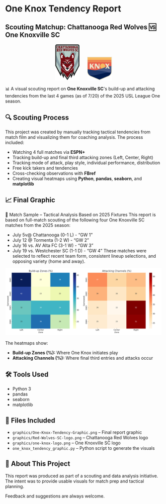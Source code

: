 # One Knox Tendency Report

## Scouting Matchup: Chattanooga Red Wolves 🆚 One Knoxville SC

<p align="center">
  <img src="graphics/Red-Wolves-SC-logo.png" alt="Chattanooga Red Wolves Logo" width="80"/>
  &nbsp;&nbsp;&nbsp;&nbsp;
  <img src="graphics/one-knox-logo.png" alt="One Knoxville SC Logo" width="80"/>
</p>

📊 A visual scouting report on **One Knoxville SC**'s build-up and attacking tendencies from the last 4 games (as of 7/20) of the 2025 USL League One season.

## 🔍 Scouting Process

This project was created by manually tracking tactical tendencies from match film and visualizing them for coaching analysis. The process included:

- Watching 4 full matches via **ESPN+**
- Tracking build-up and final third attacking zones (Left, Center, Right)
- Tracking mode of attack, play style, individual performance, distribution
- Free kick takers and tendencies
- Cross-checking observations with **FBref**
- Creating visual heatmaps using **Python**, **pandas**, **seaborn**, and **matplotlib**

## 📈 Final Graphic
📅 Match Sample – Tactical Analysis Based on 2025 Fixtures
This report is based on full-match scouting of the following four One Knoxville SC matches from the 2025 season:
-	July 5v@ Chattanooga (0-1 L) - “GW 1”
-	July 12 @ Tormenta (1-2 W) - “GW 2”
-	July 16 vs. AV Alta FC (3-1 W) - “GW 3”
-	July 19 vs. Westchester SC (1-1 D) - “GW 4”
These matches were selected to reflect recent team form, consistent lineup selections, and opposing variety (home and away).


![Tendency Graphic](graphics/One-Knox-Tendency-Graphic.png)

The heatmaps show:
- **Build-up Zones (%):** Where One Knox initiates play
- **Attacking Channels (%):** Where final third entries and attacks occur

## 🛠 Tools Used

- Python 3
- pandas
- seaborn
- matplotlib

## 📁 Files Included

- `graphics/One-Knox-Tendency-Graphic.png` – Final report graphic
- `graphics/Red-Wolves-SC-logo.png` – Chattanooga Red Wolves logo
- `graphics/one-knox-logo.png` – One Knoxville SC logo
- `one_knox_tendency_graphic.py` – Python script to generate the visuals

## 🧠 About This Project

This report was produced as part of a scouting and data analysis initiative. The intent was to provide usable visuals for match prep and tactical planning.

Feedback and suggestions are always welcome.
